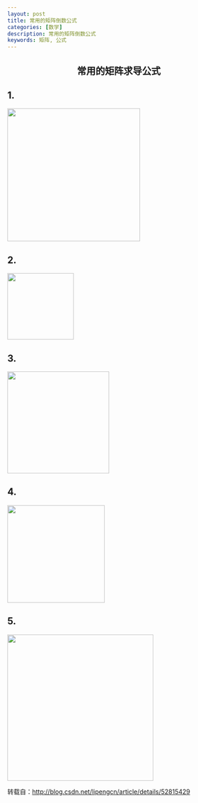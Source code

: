 ```yaml
---
layout: post
title: 常用的矩阵倒数公式
categories: [数学]
description: 常用的矩阵倒数公式
keywords: 矩阵, 公式
---
```


<h2 align = "center">常用的矩阵求导公式</h2>

## 1.
<img src="http://img.blog.csdn.net/20161014141138668?watermark/2/text/aHR0cDovL2Jsb2cuY3Nkbi5uZXQv/font/5a6L5L2T/fontsize/400/fill/I0JBQkFCMA==/dissolve/70/gravity/Center" style="border:none;width: 300.0px;"/>


## 2.
<img src="http://img.blog.csdn.net/20161014142759612?watermark/2/text/aHR0cDovL2Jsb2cuY3Nkbi5uZXQv/font/5a6L5L2T/fontsize/400/fill/I0JBQkFCMA==/dissolve/70/gravity/Center" style="border:none;width: 150.0px;"/>

## 3.
<img src="http://img.blog.csdn.net/20161014141656878?watermark/2/text/aHR0cDovL2Jsb2cuY3Nkbi5uZXQv/font/5a6L5L2T/fontsize/400/fill/I0JBQkFCMA==/dissolve/70/gravity/Center" style="border:none;width: 230.0px;"/>

## 4.
<img src="http://img.blog.csdn.net/20161014141856343?watermark/2/text/aHR0cDovL2Jsb2cuY3Nkbi5uZXQv/font/5a6L5L2T/fontsize/400/fill/I0JBQkFCMA==/dissolve/70/gravity/Center" style="border:none;width: 220.0px;"/>

## 5.
<img src="http://img.blog.csdn.net/20161014142550514?watermark/2/text/aHR0cDovL2Jsb2cuY3Nkbi5uZXQv/font/5a6L5L2T/fontsize/400/fill/I0JBQkFCMA==/dissolve/70/gravity/Center" style="border:none;width: 330.0px;"/>

转载自：http://blog.csdn.net/lipengcn/article/details/52815429
